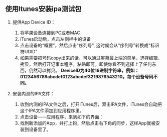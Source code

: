 ## 使用Itunes安装ipa测试包

1. 提供App Device ID：
     1. 将苹果设备连接到PC或者MAC
     2. iTunes启动后，点击左侧栏中的设备
     3. 点击设备的“概要”，然后点击"序列号", 这时候会从"序列号"转换成"标识符UDID"
     4. 如果需要把号码copy出来的话，可以通过屏幕最上端的菜单，选择编辑，拷贝，然后打开记事本程序，粘贴即可。即使你看不到选择上了任何东西，仍然可以拷贝。
     **DeviceID为40位16进制字符串，例如：0123456789abcdef0123abcdef3219876543210。每个设备号码不同。**
     
2. 安装内测的IPA文件：
     1. 收到内测的IPA文件之后，打开iTunes后，双击IPA文件，iTunes会自动把这个IPA文件添加到应用程序里。
     2. 点击设备——应用程序，来到如下的界面：
     3. 找到新添加的App，并打上钩，然后点击右下角的同步，这样App就被安装到设备里了。
